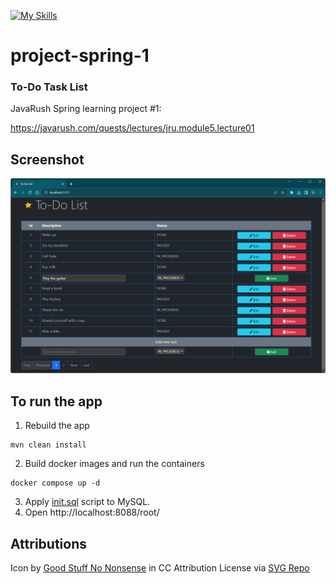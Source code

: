 [![My Skills](https://skillicons.dev/icons?i=java,spring,hibernate,mysql,html,bootstrap,js,jquery,docker&theme=light)](https://skillicons.dev)
# project-spring-1
### To-Do Task List

JavaRush Spring learning project #1:

https://javarush.com/quests/lectures/jru.module5.lecture01

## Screenshot

![screenshot](src/main/webapp/image/screenshot.png?raw=true)

## To run the app

1. Rebuild the app
```
mvn clean install
```
2. Build docker images and run the containers
```
docker compose up -d
```
3. Apply [init.sql](./init.sql) script to MySQL.
4. Open http://localhost:8088/root/  

## Attributions

Icon by <a href="https://goodstuffnononsense.com/hand-drawn-icons/space-icons/?ref=svgrepo.com" target="_blank">Good Stuff No Nonsense</a> in CC Attribution License via <a href="https://www.svgrepo.com/" target="_blank">SVG Repo</a>

